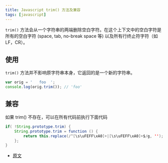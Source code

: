```yaml
---
title: Javascript trim() 方法及兼容
tags: [javascript]
---
```


`trim()` 方法会从一个字符串的两端删除空白字符。在这个上下文中的空白字符是所有的空白字符 (space, tab, no-break space 等) 以及所有行终止符字符（如 LF，CR）。
<!-- more --><!-- toc -->
## 使用
`trim()` 方法并不影响原字符串本身，它返回的是一个新的字符串。
```javascript
var orig = '   foo  ';
console.log(orig.trim()); // 'foo'
```

## 兼容
如果 trim() 不存在，可以在所有代码前执行下面代码
```java
if( !String.prototype.trim) {
    String.prototype.trim = function () {
        return this.replace(/^[\s\uFEFF\xA0]+|[\s\uFEFF\xA0]+$/g, '');
    };
}
```

- [原文](https://developer.mozilla.org/zh-CN/docs/Web/JavaScript/Reference/Global_Objects/String/Trim)
